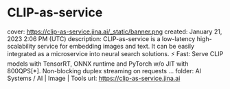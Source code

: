 # CLIP-as-service

cover: https://clip-as-service.jina.ai/_static/banner.png
created: January 21, 2023 2:06 PM (UTC)
description: CLIP-as-service is a low-latency high-scalability service for embedding images and text. It can be easily integrated as a microservice into neural search solutions. ⚡ Fast: Serve CLIP models with TensorRT, ONNX runtime and PyTorch w/o JIT with 800QPS[*]. Non-blocking duplex streaming on requests ...
folder: AI Systems / AI | Image | Tools
url: https://clip-as-service.jina.ai